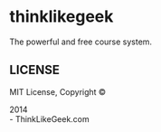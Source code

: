 thinklikegeek
=============

The powerful and free course system.

## LICENSE
MIT License, Copyright &copy; <div id='curdate'>2014</div><script>var d = new Date();
var n = d.getFullYear(); $("#curdate").innerHTML=n.toString(); return n;</script> - ThinkLikeGeek.com
